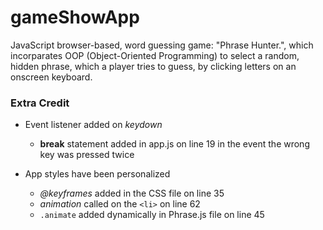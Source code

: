 # gameShowApp
JavaScript browser-based, word guessing game: "Phrase Hunter.", which incorparates OOP (Object-Oriented Programming) to select a random, hidden phrase, which a player tries to guess, by clicking letters on an onscreen keyboard.



### Extra Credit
* Event listener added on *keydown*
  - **break** statement added in app.js on line 19 in the event the wrong key was pressed twice

* App styles have been personalized
  - _@keyframes_ added in the CSS file on line 35
  - _animation_ called on the `<li>` on line 62
  - `.animate` added dynamically in Phrase.js file on line 45

